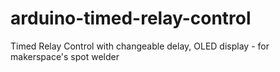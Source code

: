 # arduino-timed-relay-control
Timed Relay Control with changeable delay, OLED display - for makerspace's spot welder
